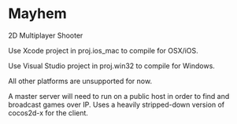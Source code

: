 # Mayhem
2D Multiplayer Shooter

Use Xcode project in proj.ios_mac to compile for OSX/iOS.

Use Visual Studio project in proj.win32 to compile for Windows.

All other platforms are unsupported for now.

A master server will need to run on a public host in order to find and broadcast games over IP.
Uses a heavily stripped-down version of cocos2d-x for the client.
